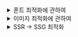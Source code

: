 <details>
<summary>폰트 최적화에 관하여</summary>
# 폰트의 용량은 크다

폰트는 포멧이 다양합니다. 그중 ttf,otf,woff,woff2 등 다양한 포멧을 가지고 있습니다.
보통 웹에서는 서버 트래픽을 줄이고자 woff나 woff2를 사용합니다. 둘의 차이는 압축방식의 차이로 gzip 혹은 brotli 라는 압축방식의 차이에서 용량차이가 나옵니다.  
예시로 저희가 사용하던 Pretendard Variant 버전을 보면 2.1Mb가 나옵니다.  
리소스가 폰트,이미지를 제하면 1mb가 안됩니다. 근데 폰트는 이의 두배나 무거운 것입니다.

# 그래도 2.1mb면 얼마 안되는거 아냐?

맞습니다.  
근데 2.1mb도 무거운 상황이 있습니다. 모바일 환경이 대체로 그러합니다. 네트워크 환경이 불안정한 경우도 많고 데이터 무제한 쓰다가 느려지는 경우도 있는 등 예외의 경우가 너무 많습니다. 이는 폰트가 메모리에 캐싱된다는 장점을 고사하더라도 첫 페이지 로딩에 긴 시간이 소요될 것은 분명했습니다.  
실제로 라이트 하우스로 테스트해보면 이러한 결과가 나옵니다.
![image](https://github.com/user-attachments/assets/3ddec68a-be48-4912-9dc8-5164bceb576a)  
물론 실제로 저렇게까지 느리게 보이지 않습니다. 저 값은 폰트가 로드 완료되고 나서 시스템 폰트에서 커스텀 폰트로 swap을 하기까지의 시간입니다. next.js 차원에서도 localfont를 통해 CLS를 방지해주는 swap 옵션을 제공해주고 있습니다.  
그래도 이는 분명 무거운 용량임에는 틀림없고 서버의 트래픽 사용량에도 악영양을 끼칠 것으로 보였습니다.

# 서브셋 폰트

서브셋 폰트는 쉽게 말해서 쓸 글자만 모아놓은 폰트입니다.
예를들어 일상에 쓰지 않는 긲,꿣 이런 단어는 제외하고 정말 실생활에서 자주 쓰는 글자만 모은 폰트입니다.
그리고 이렇게 모은 폰트들을 쪼개어 만들어 필요할 때 가져와 적용하는 방식입니다.

```css
@import url("https://cdn.jsdelivr.net/gh/orioncactus/pretendard@v1.3.9/dist/web/variable/pretendardvariable.min.css");
```

pretendard에서 제공해주는 서브셋 폰트를 적용했습니다.
그 결과 용량이 아래처럼 바뀌었습니다!

### 이전

![image](https://github.com/user-attachments/assets/b4dc74b5-3fb0-4fbd-8637-c59ff2e22188)

### 이후

![image](https://github.com/user-attachments/assets/e6fb7663-45f3-486d-9f86-ee441081a652)
무려 2.1mb -> 240kb로 10배나 가까이 줄었습니다!

# preload를 적용

![image](https://github.com/user-attachments/assets/2ff07030-ba58-4b2c-ae3d-0681585f3c7c)  
그래서 기존 global.css에 import 했더니 lighthouse에서 이런 결과가 나옵니다.
렌더링 차단 리소스는 현 시점에서 css를 말하는데 import를 하면

global.css 로드 완료 -> 폰트 css 로드

과정을 순차적으로 거쳐야하기 때문입니다.

이를 해결하기 위해 자료를 찾았습니다.  
[Optimize web fonts](https://web.dev/learn/performance/optimize-web-fonts)
구글 개발자들의 한 글입니다.
css 내부에 font-face가 존재한다면 스타일시트가 적용될때까지 폰트는 적용이 안된다는 내용입니다.
그래서 이를 해결하기 위해 미리 로딩을 해 놓으라는 내용이였습니다.  
그래서 이와 같은 방식으로 폰트를 넣었습니다.

```tsx
<html lang="en">
  <head>
    <link
      rel="preload"
      as="style"
      href="https://cdn.jsdelivr.net/gh/orioncactus/pretendard@v1.3.9/dist/web/variable/pretendardvariable-dynamic-subset.min.css"
      crossOrigin="anonymous"
    />
    <link
      rel="stylesheet"
      href="https://cdn.jsdelivr.net/gh/orioncactus/pretendard@v1.3.9/dist/web/variable/pretendardvariable-dynamic-subset.min.css"
    />
  </head>

  <body className="font-pretendard scrollbar">
    <Header />
    <div id="modal-root" />
    <Provider>
      <ReactQueryProvider>{children}</ReactQueryProvider>
    </Provider>
    <Footer />
    {modal}
  </body>
</html>
```

미리 preload 시키고 이를 적용하는 방식을 사용했습니다.  
![image](https://github.com/user-attachments/assets/532c6e8d-80ea-4ef8-81fe-1309064ac9fc)  
해결해야 할 여러 문제중 하나를 없앴습니다.

## 그럼 서브셋 폰트는 최고인가?

당연히 단점이 있습니다. 만약 네트워크 요청결과로 나온 내용이 현재 로드된 폰트에 포함되어 있지 않다면 추가적으로 가져와야 합니다. 또한 Next.js의 함수를 이용하는게 아니기 때문에 CLS가 발생할 수 있습니다. 그래서 결국 새로운 내용이 나와 현재 폰트에 포함이 안되어 있다면, CLS가 발생 할 수 있습니다.

</details>
<details>
<summary>이미지 최적화에 관하여</summary>
# Next.js에는 이미 강력한 도구가 있다!

Next.js에는 image 태그가 있습니다. 이는 다음과 같은 기능을 제공합니다.

- lazy loading
- 이미지 사이즈 최적화
- placeholder 제공

그러나 next.js 서버에서 이미지를 처리해주는데 리소스를 사용한다는 단점이 있습니다.  
이미지가 랜덤성이 짙다면 캐싱하고 리사이징하는데 많은 리소스를 사용 할 수도 있습니다.

그래도 서버 트래픽을 줄여주는 강력한 장점도 있기 때문에 많이 쓰입니다.

# S3랑 쓰면 좋겠는데?

저도 그렇게 생각했습니다.  
그런데 한가지 의문이 들었습니다. Next.js는 EC2에서 동작하는데 결국 EC2 - 클라이언트 간에 이미지 트래픽이 발생하는게 아닌가 하는 의심이 들었습니다.
![image](https://github.com/user-attachments/assets/e25df89c-7dd0-4def-84cb-087eef914782)  
테스트를 위해 vercel 스토리지에 보관하고 있던 이미지를 불러왔습니다.  
요청 url을 보면 놀랍게도 localhost를 거쳐 날아오는 것을 볼 수 있습니다. 즉 vercel blob서비스에서 바로 가져온 것이 아닌, next.js 서버를 통해 가져왔다는 의미가 되고, 이는 정적 호스팅 서비스의 장점을 해치는 결과로 이어집니다.

# 그러면 어떻게 바로 가져오게 해?

```js
/** @type {import('next').NextConfig} */
const nextConfig = {
  images: {
    loader: "default",
    remotePatterns: [
      {
        protocol: "https",
        hostname: "호스트명",
      },
    ],
  },
};

export default nextConfig;
```

기본적으로 next.config.js에 사용할 외부 호스트를 적습니다.

```tsx
"use client";

import cloudfrontImageLoader from "@/component/common/image/cloudfront-image-loader";
import Image, { ImageProps } from "next/image";

const cloudfrontImageLoader = ({
  src,
  width,
  quality,
}: {
  src: string;
  width: number;
  quality?: number;
}) => {
  const url = new URL(`https://sampleCloudimage${src}`);
  url.searchParams.set("format", "auto");
  url.searchParams.set("width", width.toString());
  url.searchParams.set("quality", (quality || 75).toString());
  return url.href;
};

const CFImage = (props: ImageProps) => {
  return <Image {...props} loader={cloudfrontImageLoader} />;
};

export default CFImage;
```

그리고 이런 컴포넌트를 만들어주었습니다.

이 내용은 즉, 기본적인 이미지 태그를 쓰되, 이미지 로더를 변경하겠다는 뜻입니다.

# 이미지 로더가 뭔데?

next.js가 이미지를 가져올 때, 어떤 url을 사용할 지 정해주는 콜백함수 입니다.  
src url이 인자로 넘어가고, 이를 원하는대로 url을 수정해 서버측에 전달합니다. 즉 이미지 최적화 부분을 s3 혹은 cloudfront로 넘기는 것입니다.

![image](https://github.com/user-attachments/assets/b39d8346-f9dd-4840-9e25-54d0bc1449a7)

테스트 해보니 정적 스토리지에서 잘 가져오는 것을 확인할 수 있었습니다.
저희가 해야 할 남은 일은 cloudFront에 요청시, 원하는 사이즈, 퀄리티, 포멧등을 적어줘 요청하는 것입니다.

그러면 cloudFront에서 이를 받고 lambda,s3와 연계해 원하는 이미지를 전송 할 수 있도록 구축하면 next.js가 직접 이미지를 최적화 하지 않아도 됩니다.

# AWS 이미지 최적화

AWS 이미지 최적화를 어쩌다보니 제가 담당하게 되었습니다.

이미지를 AWS에서 최적화한다는 것은, 요청에 따른 적절한 이미지 리사이징이 이루어진다는 것입니다.
그러면 리사이징이 이루어지는 타이밍은 언제일까요?

- 이미지가 업로드 된 직후
- 이미지 요청이 들어온 직후

초기에 제가 구현한 방식은 이미지가 업로드 된 직후 정해진 사이즈로 리사이징을 자동으로 해주는 것입니다.
람다에서 동작하며 코드는 https://oliveyoung.tech/2023-05-19/aws-lambda-resize/ 를 참고했습니다.

하지만 해당 방식의 장점은 콜드 스타트가 없다는 점이지만, 필요없는 모든 사이즈도 리사이징 해준다는 단점이 있습니다.

그래서 저는 아래 글을 참고하며 aws 서비스를 생성했습니다.
https://aws.amazon.com/ko/blogs/networking-and-content-delivery/image-optimization-using-amazon-cloudfront-and-aws-lambda/
![image](https://github.com/user-attachments/assets/440e73b7-63f6-4749-a39e-cc1f30a74b26)

해당 구조의 플로우는 다음과 같습니다.

1. 이미지 요청이 CF로 들어옴.
   2-1. 이전에 해당 해상도에 최적화된 이력이 있다면 해당 이미지 반환
   2-2-1. 없다면 lambda를 통해 새로운 이미지 s3에 저장
   2-2-2. 생성한 이미지를 사용자에게 반환

해당 플로우는 콜드 스타트의 문제가 있지만, 서버의 사용량을 줄일 수 있다고 판단해 프로젝트성에 적합하다고 판단해서 해당 방법을 채택했습니다.

</details>
<details>
<summary>SSR -> SSG 최적화</summary>
# 어쩌다보니 모든 컴포넌트가 SSR이 되어버렸다!

저번에 jotai의 useHydrateAtoms을 통해 서버에서 얻은 기기타입을 jotai의 초기 상태값으로 지정해주었습니다.
그런데 예상치 못한 문제가 발생했습니다.  
![image](https://github.com/user-attachments/assets/f5ef4073-55ba-48d1-911f-b2799cfd7c9c)  
빌드하고 보니까 모든 컴포넌트가 SSR으로 변해있었습니다!  
서버에서 필요한 값이 하위 컴포넌트에 필요한 모양이라 그런듯 합니다
![image](https://github.com/user-attachments/assets/44114de3-864d-4183-8efe-5b5e2dae51d4)  
이전에는 이랬습니다.

사실 한두명 들어오는 서비스의 사용자 입장에서는 별 상관 없습니다. 로딩해야할 용량이 커진것도 아니고 한두명 서비스하는데 SSR이라고 성능에 문제를 미치지 않을 테니까요. 그러나 만약? 천명이 동시에 사용하는 서비스라면 어떨까요?

k6 를 통해 한번 간단하게 테스트 해보죠.

# k6란?

[참고자료] (https://velog.io/@bubblegum95/TIL-K6%EB%A5%BC-%EC%82%AC%EC%9A%A9%ED%95%9C-%EB%B6%80%ED%95%98%ED%85%8C%EC%8A%A4%ED%8A%B8)

```
k6는 Go로 작성된 성능 및 부하 테스트 도구로, 환경 설정이나 테스트 스크립트를 JavaScript 파일(.js) 형식으로 작성합니다. YAML이나 다른 형식이 아닌, JavaScript를 사용하는 것이 k6의 특징 중 하나입니다. 이를 통해 사용자는 테스트 시나리오를 프로그래밍 방식으로 세밀하게 제어할 수 있으며, 조건부 로직, 변수 사용, 외부 데이터 소스로부터 데이터 가져오기 등 복잡한 테스트 케이스를 구현할 수 있습니다.
```

라고 합니다

## 작성 시나리오

간략하게 동시접속자 1000명을 예시로 테스트해봤습니다.
![image](https://github.com/user-attachments/assets/816df884-03b0-4995-80ea-2755854dc690)
SSR의 경우
![image](https://github.com/user-attachments/assets/5bf7f80e-4988-4ec9-9b42-8d3c2d102580)
SSG의 경우

속도가 어마어마하게 느려졌습니다. 모든 페이지가 SSR인 경우입니다 전반적으로 4배 정도 느려지는 경향이 있습니다.

# SSG가 적용되지 않는다.

저희 팀은 기존에 Next14 버전을 사용하고 있었습니다.

모달을 만들때 Parallel Route와 Intercept Route를 조합해 모달 페이지를 구현했습니다.  
그러나 빌드 후 예상치 못한 문제를 발견했습니다.  
<img width="458" alt="image" src="https://github.com/user-attachments/assets/822717e5-62a6-45d0-8700-68d9acc63e7d" />

현재 로그인 페이지가 모달페이지로 구현되어 있는데, 변화되는 값이 없음에도 불구하고 SSR로 렌더링 되는 문제가 있었습니다.

https://github.com/vercel/next.js/issues/52842

# 해결책은?

같은 문제를 겪는 이슈가 이미 존재했고 이에 대한 해결책은 15버전 업데이트 였습니다.
<img width="458" alt="image" src="https://github.com/user-attachments/assets/22f00965-7b6a-407c-8921-7b56280e370c" />  
15 버전 업데이트 후 정상적으로 모달에 SSG가 적용됨을 알 수 있었습니다.

두번째로 generateStaticParams를 통해 미리 렌더링 되어야 할 페이지를 생성해 주는 것입니다.
미리 들어갈 파라미터를 알려주고 해당 페이지에 대해서는 미리 생성합니다.

# 업데이트 후 사이드 이팩트가 있었는가?

## framer motion 라이브러리가 동작하지 않는다.

framer motion은 react18 버전에 의존하고 있기 때문에 react19 버전을 사용하는 next15와 호환되지 않는 문제가 있습니다. 그러나 현재 framer-motion을 적극적으로 사용하고 있지는 않으므로 이를 대신해줄 다른 라이브러리를 찾아야 할 예정입니다.

## 기존 request API들이 비동기로 변경됨

https://nextjs.org/blog/next-15#async-request-apis-breaking-change  
기존 headers, cookies 같은 함수가 비동기로 변경되었습니다. 이에 따라 동기적으로 동작하던 로직들을 비동기 로직으로 변경해야 합니다.

</details>
